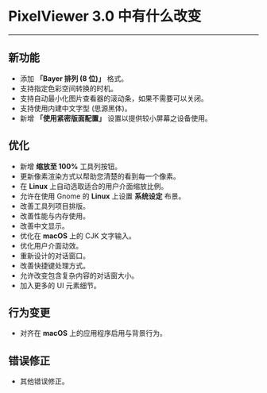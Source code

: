 ﻿# PixelViewer 3.0 中有什么改变
 ---

## 新功能
+ 添加 **「Bayer 排列 (8 位)」** 格式。
+ 支持指定色彩空间转换的时机。
+ 支持自动最小化图片查看器的滚动条，如果不需要可以关闭。
+ 支持使用内建中文字型 (思源黑体)。
+ 新增 **「使用紧密版面配置」** 设置以提供较小屏幕之设备使用。

## 优化
+ 新增 **缩放至 100%** 工具列按钮。
+ 更新像素渲染方式以帮助您清楚的看到每一个像素。
+ 在 **Linux** 上自动选取适合的用户介面缩放比例。
+ 允许在使用 Gnome 的 **Linux** 上设置 **系统设定** 布景。
+ 改善工具列项目排版。
+ 改善性能与内存使用。
+ 改善中文显示。
+ 优化在 **macOS** 上的 CJK 文字输入。
+ 优化用户介面动效。
+ 重新设计的对话窗口。
+ 改善快捷键处理方式。
+ 允许改变包含复杂内容的对话窗大小。
+ 加入更多的 UI 元素细节。

## 行为变更
+ 对齐在 **macOS** 上的应用程序启用与背景行为。

## 错误修正
+ 其他错误修正。
